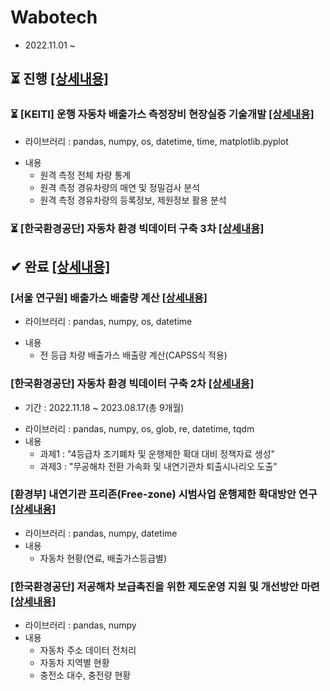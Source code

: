 # Wabotech
- 2022.11.01 ~

## ⏳ 진행 [[상세내용]](https://github.com/kbjung/wabotech/tree/main/processing)

### ⏳ [KEITI] 운행 자동차 배출가스 측정장비 현장실증 기술개발 [[상세내용]](https://github.com/kbjung/wabotech/tree/main/processing#readme)
- 라이브러리 : pandas, numpy, os, datetime, time, matplotlib.pyplot
+ 내용
  - 원격 측정 전체 차량 통계
  - 원격 측정 경유차량의 매연 및 정밀검사 분석
  - 원격 측정 경유차량의 등록정보, 제원정보 활용 분석

### ⏳ [한국환경공단] 자동차 환경 빅데이터 구축 3차 [[상세내용]](https://github.com/kbjung/wabotech/tree/main/processing/car_big_data3)

## ✔ 완료 [[상세내용]](https://github.com/kbjung/wabotech/tree/main/complete)

### [서울 연구원] 배출가스 배출량 계산 [[상세내용]](https://github.com/kbjung/wabotech/tree/main/complete/seoul_lab#readme)
- 라이브러리 : pandas, numpy, os, datetime
+ 내용
  - 전 등급 차량 배출가스 배출량 계산(CAPSS식 적용)

### [한국환경공단] 자동차 환경 빅데이터 구축 2차 [[상세내용]](https://github.com/kbjung/wabotech/tree/main/complete/car_big_data2#readme)
- 기간 : 2022.11.18 ~ 2023.08.17(총 9개월)
+ 라이브러리 : pandas, numpy, os, glob, re, datetime, tqdm
+ 내용
  - 과제1 : "4등급차 조기폐차 및 운행제한 확대 대비 정책자료 생성"
  - 과제3 : "무공해차 전환 가속화 및 내연기관차 퇴출시나리오 도출"

### [환경부] 내연기관 프리존(Free-zone) 시범사업 운행제한 확대방안 연구 [[상세내용]](https://github.com/kbjung/wabotech/tree/main/complete/low_gas_vehicle#readme)
+ 라이브러리 : pandas, numpy, datetime
+ 내용
  - 자동차 현황(연료, 배출가스등급별)

### [한국환경공단] 저공해차 보급촉진을 위한 제도운영 지원 및 개선방안 마련 [[상세내용]](https://github.com/kbjung/wabotech/tree/main/complete/low_gas_vehicle#readme)
+ 라이브러리 : pandas, numpy
+ 내용
  - 자동차 주소 데이터 전처리
  - 자동차 지역별 현황
  - 충전소 대수, 충전량 현황
